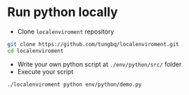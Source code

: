 # Run python locally

- Clone `localenviroment` repository

```bash
git clone https://github.com/tungbq/localenviroment.git
cd localenviroment
```

- Write your own python script at `./env/python/src/` folder
- Execute your script

```bash
./localenviroment python env/python/demo.py
```
